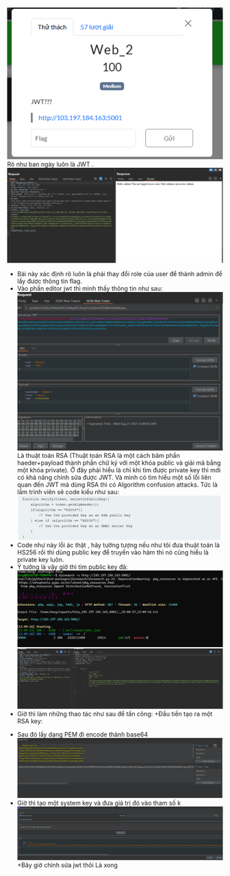 ![alt text](image.png)
Rõ như ban ngày luôn là JWT .
![alt text](image-1.png)
- Bài này xác định rõ luôn là phải thay đổi role của user để thành admin để lấy được thông tin flag.
- Vào phần editor jwt thì mình thấy thông tin như sau:
![alt text](image-2.png)
Là thuật toán RSA (Thuật toán RSA là một cách băm phần haeder+payload thành phần chữ ký với một khóa public và giải mã bằng một khóa private). Ở đây phải hiểu
là chỉ khi tìm được private key thì mới có khả năng chỉnh sửa được JWT. Và mình có tìm hiểu một số lỗi liên quan đến JWT mà dùng RSA thì có Algorithm confusion attacks. Tức là lầm trình viên sẽ code kiểu như sau:
![alt text](image-3.png)
- Code như này lỗi ác thật , hãy tưởng tượng nếu như tôi đưa thuật toán là HS256 rồi thì dùng public key để truyền vào hàm thì nó cũng hiểu là private key luôn.
- Ý tưởng là vậy giờ thì tìm public key đã:
![alt text](image-4.png)
![alt text](image-5.png)
- Giờ thì làm những thao tác như sau để tấn công:
+Đầu tiền tạo ra một RSA key:
+ Sau đó lấy dạng PEM đi encode thành base64
![alt text](image-6.png)
+ Giờ thì tạo một system key và đưa giá trị đó vào tham số k
![alt text](image-7.png)
+Bây giờ chỉnh sửa jwt thôi
Là xong